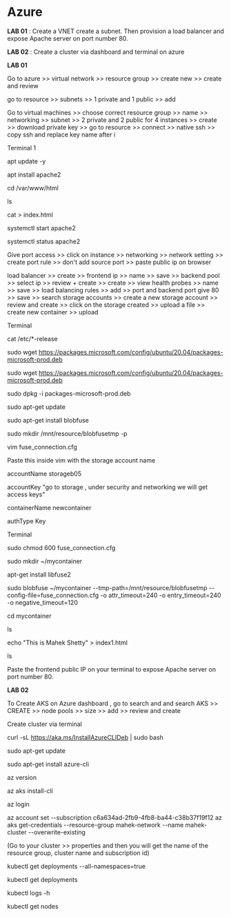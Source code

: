 # Azure

**LAB 01** : Create a VNET create a subnet. Then provision a load balancer and expose Apache server on port number 80.

**LAB 02** : Create a cluster via dashboard and terminal on azure

**LAB 01**

Go to azure >> virtual network >> resource group >> create new >> create and review

go to resource >> subnets >> 1 private and 1 public >> add 

Go to virtual machines >> choose correct resource group >> name >> networking >> subnet >> 2 private and 2 public for 4 instances >> create >> download private key >> go to resource >>  connect >> native ssh >> copy ssh and replace key name after i

Terminal 1

 apt update -y
 
 apt install apache2
 
  cd /var/www/html
  
  ls
  
  cat > index.html
  
  systemctl start apache2
  
  systemctl status apache2

Give port access >> click on instance >> networking >> network setting >> create port rule >> don't add source port >> paste public ip on browser

load balancer >> create >> frontend ip >> name >> save >> backend pool >> select ip >> review + create >> create >> view health probes >> name >> save >> load balancing rules >> add >> port and backend port give 80 >> save >> search storage accounts >> create a new storage account >> review and create >> click on the storage created >> upload a file >> create new container >> upload

Terminal

 cat /etc/*-release
 
 sudo wget https://packages.microsoft.com/config/ubuntu/20.04/packages-microsoft-prod.deb
 
 sudo wget https://packages.microsoft.com/config/ubuntu/20.04/packages-microsoft-prod.deb
 
 sudo dpkg -i packages-microsoft-prod.deb
 
 sudo apt-get update
 
 sudo apt-get install blobfuse
 
 sudo mkdir /mnt/resource/blobfusetmp -p
 
 vim fuse_connection.cfg

Paste this inside vim with the storage account name 

accountName storageb05

accountKey "go to storage , under security and networking we will get access keys"

containerName newcontainer

authType Key

 Terminal
 
  sudo chmod 600 fuse_connection.cfg
  
 sudo mkdir ~/mycontainer
 
 apt-get install libfuse2
 
 sudo blobfuse ~/mycontainer --tmp-path=/mnt/resource/blobfusetmp  --config-file=fuse_connection.cfg -o attr_timeout=240 -o entry_timeout=240 -o negative_timeout=120
 
 cd mycontainer
 
 ls
 
 echo "This is Mahek Shetty" > index1.html
 
 ls

 Paste the frontend public IP on your terminal to expose Apache server on port number 80.

**LAB 02**

To Create AKS on Azure dashboard , go to search and and search AKS >> CREATE >> node pools >> size >> add >> review and create

Create cluster via terminal

curl -sL https://aka.ms/InstallAzureCLIDeb | sudo bash

sudo apt-get update

sudo apt-get install azure-cli

az version

az aks install-cli

az login

az account set --subscription c6a634ad-2fb9-4fb8-ba44-c38b37f19f12 
az aks get-credentials --resource-group mahek-network --name mahek-cluster --overwrite-existing    

(Go to your cluster >> properties and then you will get the name of the resource group, cluster name and subscription id)

kubectl get deployments --all-namespaces=true

kubectl get deployments

kubectl logs -h

kubectl get nodes

 
